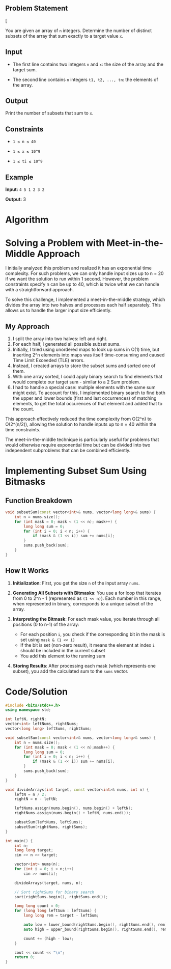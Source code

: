 ## Problem Statement


[

You are given an array of `n` integers. Determine the number of distinct subsets of the array that sum exactly to a target value `x`.

## Input

- The first line contains two integers `n` and `x`: the size of the array and the target sum.
    
- The second line contains `n` integers `t1, t2, ..., tn`: the elements of the array.
    

## Output

Print the number of subsets that sum to `x`.

## Constraints

- `1 ≤ n ≤ 40`
    
- `1 ≤ x ≤ 10^9`
    
- `1 ≤ ti ≤ 10^9`
    

## Example

**Input:**
`4 5 1 2 3 2`

**Output:**
3

# Algorithm

# Solving a Problem with Meet-in-the-Middle Approach

I initially analyzed this problem and realized it has an exponential time complexity. For such problems, we can only handle input sizes up to n = 20 if we want the solution to run within 1 second. However, the problem constraints specify n can be up to 40, which is twice what we can handle with a straightforward approach.

To solve this challenge, I implemented a meet-in-the-middle strategy, which divides the array into two halves and processes each half separately. This allows us to handle the larger input size efficiently.

## My Approach

1. I split the array into two halves: left and right.
2. For each half, I generated all possible subset sums.
3. Initially, I tried using unordered maps to look up sums in O(1) time, but inserting 2^n elements into maps was itself time-consuming and caused Time Limit Exceeded (TLE) errors.
4. Instead, I created arrays to store the subset sums and sorted one of them.
5. With one array sorted, I could apply binary search to find elements that would complete our target sum - similar to a 2 Sum problem.
6. I had to handle a special case: multiple elements with the same sum might exist. To account for this, I implemented binary search to find both the upper and lower bounds (first and last occurrences) of matching elements, to get the total occurences of that element and added that to the count.

This approach effectively reduced the time complexity from O(2^n) to O(2^(n/2)), allowing the solution to handle inputs up to n = 40 within the time constraints.

The meet-in-the-middle technique is particularly useful for problems that would otherwise require exponential time but can be divided into two independent subproblems that can be combined efficiently.


# Implementing Subset Sum Using Bitmasks

## Function Breakdown

```cpp
void subsetSum(const vector<int>& nums, vector<long long>& sums) {
    int n = nums.size();
    for (int mask = 0; mask < (1 << n); mask++) {
        long long sum = 0;
        for (int i = 0; i < n; i++) {
            if (mask & (1 << i)) sum += nums[i];
        }
        sums.push_back(sum);
    }
}
```

## How It Works

1. **Initialization**: First, you get the size `n` of the input array `nums`.
    
2. **Generating All Subsets with Bitmasks**: You use a for loop that iterates from 0 to 2^n - 1 (represented as `(1 << n)`). Each number in this range, when represented in binary, corresponds to a unique subset of the array.
    
3. **Interpreting the Bitmask**: For each mask value, you iterate through all positions (0 to n-1) of the array:
    
    - For each position `i`, you check if the corresponding bit in the mask is set using `mask & (1 << i)`
    - If the bit is set (non-zero result), it means the element at index `i` should be included in the current subset
    - You add this element to the running sum
4. **Storing Results**: After processing each mask (which represents one subset), you add the calculated sum to the `sums` vector.
    


# Code/Solution

```cpp
#include <bits/stdc++.h>
using namespace std;

int leftN, rightN;
vector<int> leftNums, rightNums;
vector<long long> leftSums, rightSums;

void subsetSum(const vector<int>& nums, vector<long long>& sums) {
    int n = nums.size();
    for (int mask = 0; mask < (1 << n);mask++) {
        long long sum = 0;
        for (int i = 0; i < n; i++) {
            if (mask & (1 << i)) sum += nums[i];
        }
        sums.push_back(sum);
    }
}

void divideArrays(int target, const vector<int>& nums, int n) {
    leftN = n / 2;
    rightN = n - leftN;

    leftNums.assign(nums.begin(), nums.begin() + leftN);
    rightNums.assign(nums.begin() + leftN, nums.end());

    subsetSum(leftNums, leftSums);
    subsetSum(rightNums, rightSums);
}

int main() {
    int n;
    long long target;
    cin >> n >> target;

    vector<int> nums(n);
    for (int i = 0; i < n;i++)
        cin >> nums[i];

    divideArrays(target, nums, n);

    // Sort rightSums for binary search
    sort(rightSums.begin(), rightSums.end());

    long long count = 0;
    for (long long leftSum : leftSums) {
        long long rem = target - leftSum;

        auto low = lower_bound(rightSums.begin(), rightSums.end(), rem);
        auto high = upper_bound(rightSums.begin(), rightSums.end(), rem);

        count += (high - low); 
    }

    cout << count << "\n";
    return 0;
}

```

